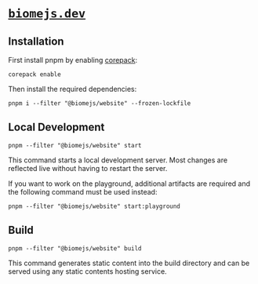 # [`biomejs.dev`](https://biomejs.dev/)

## Installation

First install pnpm by enabling [corepack](https://nodejs.org/api/corepack.html):

```shell
corepack enable
```

Then install the required dependencies:

```shell
pnpm i --filter "@biomejs/website" --frozen-lockfile
```

## Local Development

```shell
pnpm --filter "@biomejs/website" start
```

This command starts a local development server. Most changes are reflected live without having to restart the server.

If you want to work on the playground, additional artifacts are required and the following command must be used instead:

```shell
pnpm --filter "@biomejs/website" start:playground
```

## Build

```shell
pnpm --filter "@biomejs/website" build
```

This command generates static content into the build directory and can be served using any static contents hosting service.
